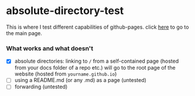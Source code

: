 # absolute-directory-test
This is where I test different capabilities of github-pages. 
click [here](https://qanazoga.com/github-pages-testing) to go to the main page.

### What works and what doesn't
- [x] absolute directories: linking to `/` from a self-contained page (hosted from your docs folder of a repo etc.) will go to the root page of the website (hosted from `yourname.github.io`)
- [ ] using a README.md (or any .md) as a page (untested)
- [ ] forwarding (untested)
